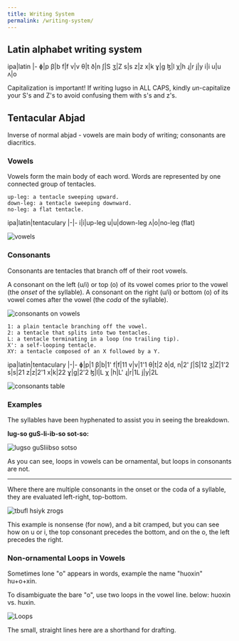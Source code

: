 ```yaml
---
title: Writing System
permalink: /writing-system/
---
```

## Latin alphabet writing system

ipa|latin
|-
ɸ|p
β|b
f|f
v|v
θ|t
ð|n
ʃ|S
ʒ|Z
s|s
z|z
x|k
ɣ|g
ɮ|l
χ|h
ɻ|r
j|y
i|i
u|u
ʌ|o

Capitalization is important! If writing lugso in ALL CAPS, kindly _un_-capitalize your S's and Z's to avoid confusing them with s's and z's.

## Tentacular Abjad

Inverse of normal abjad - vowels are main body of writing; consonants are diacritics.

### Vowels

Vowels form the main body of each word. Words are represented by one connected group of tentacles.

    up-leg: a tentacle sweeping upward.
    down-leg: a tentacle sweeping downward.
    no-leg: a flat tentacle.

ipa|latin|tentaculary
|-|-
i|i|up-leg
u|u|down-leg
ʌ|o|no-leg (flat)

![vowels](/lugso/assets/uio.png)

### Consonants

Consonants are tentacles that branch off of their root vowels.

A consonant on the left (u/i) or top (o) of its vowel comes prior to the vowel (the _onset_ of the syllable). A consonant on the right (u/i) or bottom (o) of its vowel comes after the vowel (the _coda_ of the syllable).

![consonants on vowels](/lugso/assets/buf%20siy%20rog.png)

    1: a plain tentacle branching off the vowel.
    2: a tentacle that splits into two tentacles.
    L: a tentacle terminating in a loop (no trailing tip).
    X': a self-looping tentacle.
    XY: a tentacle composed of an X followed by a Y.

ipa|latin|tentaculary
|-|-
ɸ|p|1
β|b|1'
f|f|11
v|v|1'1
θ|t|2
ð|d, n|2'
ʃ|S|12
ʒ|Z|1'2
s|s|21
z|z|2'1
x|k|22
ɣ|g|2'2
ɮ|l|L
χ |h|L'
ɻ|r|1L
j|y|2L

![consonants table](/lugso/assets/consonants-table.png)

### Examples

The syllables have been hyphenated to assist you in seeing the breakdown.

**lug-so guS-li-ib-so sot-so:**

![lugso guSliibso sotso](/lugso/assets/lugso%20guSliibso%20sotso.png)

As you can see, loops in vowels can be ornamental, but loops in consonants are not.

---

Where there are multiple consonants in the onset or the coda of a syllable, they are evaluated left-right, top-bottom.

![tbufl hsiyk zrogs](/lugso/assets/tbufl%20hsiyk%20zrogs.png)

This example is nonsense (for now), and a bit cramped, but you can see how on u or i, the top consonant precedes the bottom, and on the o, the left precedes the right.

### Non-ornamental Loops in Vowels

Sometimes lone "o" appears in words, example the name "huoxin" hu+o+xin.

To disambiguate the bare "o", use two loops in the vowel line. below: huoxin vs. huxin.

![Loops](/lugso/assets/loops.png)

The small, straight lines here are a shorthand for drafting.
